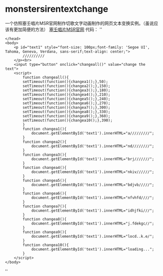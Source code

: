 # monstersirentextchange
一个仿照塞壬唱片MSR官网制作切歌文字动画制作的网页文本变换实例。（虽说应该有更加简便的方法）
<a href="https://monster-siren.hypergryph.com/about">塞壬唱片MSR官网</a>
代码：
''<!DOCTYPE html>
<html>
    <head>
        <meta charset="gbk">
        <title>text change test</title>

    </head>
    <body>
        <p id="text1" style="font-size: 100px;font-family: 'Segoe UI', Tahoma, Geneva, Verdana, sans-serif;text-align: center;">
            //////////
        </p><br>
        <input type="button" onclick="changeall()" value="change the text">
        <script>
            function changeall(){
            setTimeout(function(){changea1();},50);
            setTimeout(function(){changea2();},150);
            setTimeout(function(){changea3();},180);
            setTimeout(function(){changea4();},210);
            setTimeout(function(){changea5();},240);
            setTimeout(function(){changea6();},270);
            setTimeout(function(){changea7();},300);
            setTimeout(function(){changea8();},330);
            setTimeout(function(){changea9();},360);
            setTimeout(function(){changea10();},390);
            }
            function changea1(){
                document.getElementById('text1').innerHTML="a/////////";
            }
            function changea2(){
                document.getElementById('text1').innerHTML="nd////////";
            }
            function changea3(){
                document.getElementById('text1').innerHTML="brj///////";
            }
            function changea4(){
                document.getElementById('text1').innerHTML="nkiv//////";
            }
            function changea5(){
                document.getElementById('text1').innerHTML="bdjvb/////";
            }
            function changea6(){
                document.getElementById('text1').innerHTML="nfvhfd////";
            }
            function changea7(){
                document.getElementById('text1').innerHTML="idhjfki///";
            }
            function changea8(){
                document.getElementById('text1').innerHTML="j.fdekgc//";
            }
            function changea9(){
                document.getElementById('text1').innerHTML="locd..k.e/";
            }
            function changea10(){
                document.getElementById('text1').innerHTML="loading...";
            }
        </script>
    </body>
</html>''
